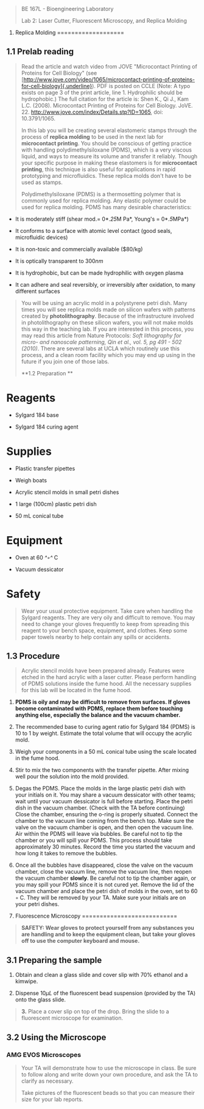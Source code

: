 > BE 167L - Bioengineering Laboratory
>
> Lab 2: Laser Cutter, Fluorescent Microscopy, and Replica Molding

1. Replica Molding 
===================

1.1 Prelab reading 
-------------------

> Read the article and watch video from JOVE \"Microcontact Printing of
> Proteins for Cell Biology\" (see
> [http://www.jove.com/video/1065/microcontact-printing-of-proteins-for-cell-biology]{.underline}).
> PDF is posted on CCLE (Note: A typo exists on page 3 of the print
> article, line 1. Hydrophilic should be hydrophobic.) The full citation
> for the article is: Shen K., Qi J., Kam L.C. (2008). Microcontact
> Printing of Proteins for Cell Biology. JoVE. 22.
> http://www.jove.com/index/Details.stp?ID=1065, doi: 10.3791/1065.
>
> In this lab you will be creating several elastomeric stamps through
> the process of **replica molding** to be used in the next lab for
> **microcontact printing**. You should be conscious of getting practice
> with handling polydimethylsiloxane (PDMS), which is a very viscous
> liquid, and ways to measure its volume and transfer it reliably.
> Though your specific purpose in making these elastomers is for
> **microcontact printing**, this technique is also useful for
> applications in rapid prototyping and microfluidics. These replica
> molds don't have to be used as stamps.
>
> Polydimethylsiloxane (PDMS) is a thermosetting polymer that is
> commonly used for replica molding. Any elastic polymer could be used
> for replica molding. PDMS has many desirable characteristics:

-   It is moderately stiff (shear mod.= 0*.*25*M Pa*, Young's =
    0*.*5*MPa*)

-   It conforms to a surface with atomic level contact (good seals,
    microfluidic devices)

-   It is non-toxic and commercially available (\$80/kg)

-   It is optically transparent to 300*nm*

-   It is hydrophobic, but can be made hydrophilic with oxygen plasma

-   It can adhere and seal reversibly, or irreversibly after oxidation,
    to many different surfaces

> You will be using an acrylic mold in a polystyrene petri dish. Many
> times you will see replica molds made on silicon wafers with patterns
> created by **photolithography**. Because of the infrastructure
> involved in photolithography on these silicon wafers, you will not
> make molds this way in the teaching lab. If you are interested in this
> process, you may read this article from Nature Protocols: *Soft
> lithography for micro- and nanoscale patterning, Qin et al., vol. 5,
> pg 491 - 502 (2010)*. There are several labs at UCLA which routinely
> use this process, and a clean room facility which you may end up using
> in the future if you join one of those labs.
>
> **1.2 Preparation **

Reagents 
=========

-   Sylgard 184 base

-   Sylgard 184 curing agent

Supplies 
=========

-   Plastic transfer pipettes

-   Weigh boats

-   Acrylic stencil molds in small petri dishes

-   1 large (100cm) plastic petri dish

-   50 mL conical tube

Equipment 
==========

-   Oven at 60 *^◦^* C

-   Vacuum dessicator

Safety 
=======

> Wear your usual protective equipment. Take care when handling the
> Sylgard reagents. They are very oily and difficult to remove. You may
> need to change your gloves frequently to keep from spreading this
> reagent to your bench space, equipment, and clothes. Keep some paper
> towels nearby to help contain any spills or accidents.

1.3 Procedure 
--------------

> Acrylic stencil molds have been prepared already. Features were etched
> in the hard acrylic with a laser cutter. Please perform handling of
> PDMS solutions inside the fume hood. All the necessary supplies for
> this lab will be located in the fume hood.

1.  **PDMS is oily and may be difficult to remove from surfaces. If
    gloves become contaminated with PDMS, replace them before touching
    anything else, especially the balance and the vacuum chamber.**

2.  The recommended base to curing agent ratio for Sylgard 184 (PDMS) is
    10 to 1 by weight. Estimate the total volume that will occupy the
    acrylic mold.

3.  Weigh your components in a 50 mL conical tube using the scale
    located in the fume hood.

4.  Stir to mix the two components with the transfer pipette. After
    mixing well pour the solution into the mold provided.

5.  Degas the PDMS. Place the molds in the large plastic petri dish with
    your initials on it. You may share a vacuum dessicator with other
    teams; wait until your vacuum dessicator is full before starting.
    Place the petri dish in the vacuum chamber. (Check with the TA
    before continuing) Close the chamber, ensuring the o-ring is
    properly situated. Connect the chamber to the vacuum line coming
    from the bench top. Make sure the valve on the vacuum chamber is
    open, and then open the vacuum line. Air within the PDMS will leave
    via bubbles. Be careful not to tip the chamber or you will spill
    your PDMS. This process should take approximately 30 minutes. Record
    the time you started the vacuum and how long it takes to remove the
    bubbles.

6.  Once all the bubbles have disappeared, close the valve on the vacuum
    chamber, close the vacuum line, remove the vacuum line, then reopen
    the vacuum chamber **slowly**. Be careful not to tip the chamber
    again, or you may spill your PDMS since it is not cured yet. Remove
    the lid of the vacuum chamber and place the petri dish of molds in
    the oven, set to 60 ◦ C. They will be removed by your TA. Make sure
    your initials are on your petri dishes.

3. Fluorescence Microscopy 
===========================

> **SAFETY: Wear gloves to protect yourself from any substances you are
> handling and to keep the equipment clean, but take your gloves off to
> use the computer keyboard and mouse.**

3.1 Preparing the sample 
-------------------------

1.  Obtain and clean a glass slide and cover slip with 70% ethanol and a
    kimwipe.

2.  Dispense 10*µL* of the fluorescent bead suspension (provided by the
    TA) onto the glass slide.

> **3.** Place a cover slip on top of the drop. Bring the slide to a
> fluorescent microscope for examination.

3.2 Using the Microscope 
-------------------------

###  AMG EVOS Microscopes 

> Your TA will demonstrate how to use the microscope in class. Be sure
> to follow along and write down your own procedure, and ask the TA to
> clarify as necessary.
>
> Take pictures of the fluorescent beads so that you can measure their
> size for your lab reports.
